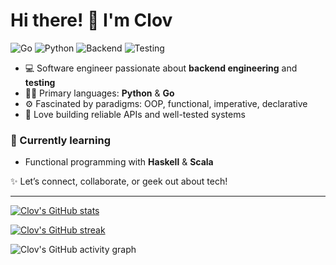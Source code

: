 # Hi there! 👋 I'm Clov

![Go](https://img.shields.io/badge/Go-00ADD8?logo=go&logoColor=white&style=for-the-badge)
![Python](https://img.shields.io/badge/Python-3776AB?logo=python&logoColor=white&style=for-the-badge)
![Backend](https://img.shields.io/badge/Backend%20Engineering-000000?style=for-the-badge&logo=fastapi&logoColor=white)
![Testing](https://img.shields.io/badge/Testing-34D058?style=for-the-badge&logo=pytest&logoColor=white)


- 💻 Software engineer passionate about **backend engineering** and **testing**  
- 🐍🦫 Primary languages: **Python** & **Go**  
- ⚙️ Fascinated by paradigms: OOP, functional, imperative, declarative  
- 🚀 Love building reliable APIs and well-tested systems  

### 🌱 Currently learning
- Functional programming with **Haskell** & **Scala**  

✨ Let’s connect, collaborate, or geek out about tech!

---

[![Clov's GitHub stats](https://github-readme-stats.vercel.app/api?username=clovisphere&show_icons=true&theme=transparent)](https://github.com/anuraghazra/github-readme-stats)

[![Clov's GitHub streak](https://streak-stats.demolab.com?user=clovisphere)](https://git.io/streak-stats) 

![Clov's GitHub activity graph](https://github-readme-activity-graph.vercel.app/graph?username=clovisphere&theme=transparent)  

